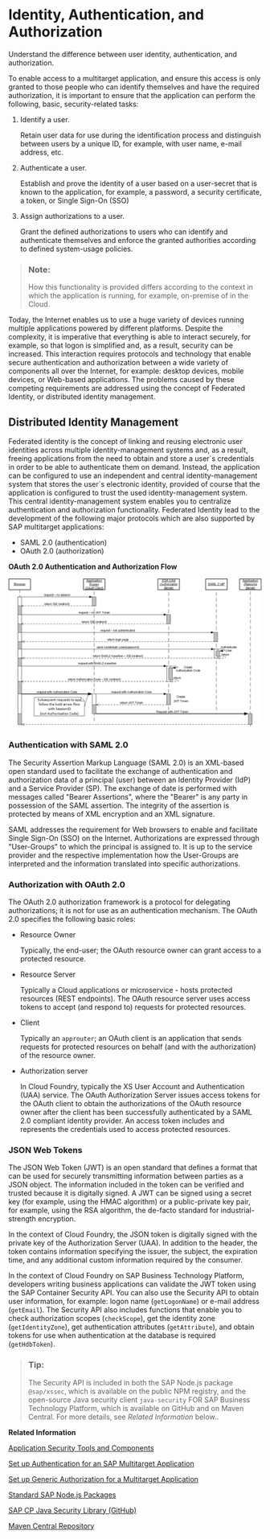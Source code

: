 <!-- loiobcf95f78ce254b42bbe1efc4d29c0f24 -->

# Identity, Authentication, and Authorization

Understand the difference between user identity, authentication, and authorization.

To enable access to a multitarget application, and ensure this access is only granted to those people who can identify themselves and have the required authorization, it is important to ensure that the application can perform the following, basic, security-related tasks:

1.  Identify a user.

    Retain user data for use during the identification process and distinguish between users by a unique ID, for example, with user name, e-mail address, etc.

2.  Authenticate a user.

    Establish and prove the identity of a user based on a user-secret that is known to the application, for example, a password, a security certificate, a token, or Single Sign-On \(SSO\)

3.  Assign authorizations to a user.

    Grant the defined authorizations to users who can identify and authenticate themselves and enforce the granted authorities according to defined system-usage policies.


> ### Note:  
> How this functionality is provided differs according to the context in which the application is running, for example, on-premise of in the Cloud.

Today, the Internet enables us to use a huge variety of devices running multiple applications powered by different platforms. Despite the complexity, it is imperative that everything is able to interact securely, for example, so that logon is simplified and, as a result, security can be increased. This interaction requires protocols and technology that enable secure authentication and authorization between a wide variety of components all over the Internet, for example: desktop devices, mobile devices, or Web-based applications. The problems caused by these competing requirements are addressed using the concept of Federated Identity, or distributed identity management.



<a name="loiobcf95f78ce254b42bbe1efc4d29c0f24__section_vhw_2k2_jbb"/>

## Distributed Identity Management

Federated identity is the concept of linking and reusing electronic user identities across multiple identity-management systems and, as a result, freeing applications from the need to obtain and store a user´s credentials in order to be able to authenticate them on demand. Instead, the application can be configured to use an independent and central identity-management system that stores the user´s electronic identity, provided of course that the application is configured to trust the used identity-management system. This central identity-management system enables you to centralize authentication and authorization functionality. Federated Identity lead to the development of the following major protocols which are also supported by SAP multitarget applications:

-   SAML 2.0 \(authentication\)
-   OAuth 2.0 \(authorization\)

  
  
**OAuth 2.0 Authentication and Authorization Flow**

![OAuth2 authentication and authorization flow in SAP multitarget apps](images/XSA_Security_OAuth2_Flow_d8027d2.png "OAuth 2.0 Authentication and Authorization Flow")



### Authentication with SAML 2.0

The Security Assertion Markup Language \(SAML 2.0\) is an XML-based open standard used to facilitate the exchange of authentication and authorization data of a principal \(user\) between an Identity Provider \(IdP\) and a Service Provider \(SP\). The exchange of date is performed with messages called "Bearer Assertions", where the "Bearer" is any party in possession of the SAML assertion. The integrity of the assertion is protected by means of XML encryption and an XML signature.

SAML addresses the requirement for Web browsers to enable and facilitate Single Sign-On \(SSO\) on the Internet. Authorizations are expressed through "User-Groups" to which the principal is assigned to. It is up to the service provider and the respective implementation how the User-Groups are interpreted and the information translated into specific authorizations.



### Authorization with OAuth 2.0

The OAuth 2.0 authorization framework is a protocol for delegating authorizations; it is not for use as an authentication mechanism. The OAuth 2.0 specifies the following basic roles:

-   Resource Owner 

    Typically, the end-user; the OAuth resource owner can grant access to a protected resource.

-   Resource Server

    Typically a Cloud applications or microservice - hosts protected resources \(REST endpoints\). The OAuth resource server uses access tokens to accept \(and respond to\) requests for protected resources.

-   Client

    Typically an `approuter`; an OAuth client is an application that sends requests for protected resources on behalf \(and with the authorization\) of the resource owner.

-   Authorization server

    In Cloud Foundry, typically the XS User Account and Authentication \(UAA\) service. The OAuth Authorization Server issues access tokens for the OAuth client to obtain the authorizations of the OAuth resource owner after the client has been successfully authenticated by a SAML 2.0 compliant identity provider. An access token includes and represents the credentials used to access protected resources.




### JSON Web Tokens

The JSON Web Token \(JWT\) is an open standard that defines a format that can be used for securely transmitting information between parties as a JSON object. The information included in the token can be verified and trusted because it is digitally signed. A JWT can be signed using a secret key \(for example, using the HMAC algorithm\) or a public-private key pair, for example, using the RSA algorithm, the de-facto standard for industrial-strength encryption.

In the context of Cloud Foundry, the JSON token is digitally signed with the private key of the Authorization Server \(UAA\). In addition to the header, the token contains information specifying the issuer, the subject, the expiration time, and any additional custom information required by the consumer.

In the context of Cloud Foundry on SAP Business Technology Platform, developers writing business applications can validate the JWT token using the SAP Container Security API. You can also use the Security API to obtain user information, for example: logon name \(`getLogonName`\) or e-mail address \(`getEmail`\). The Security API also includes functions that enable you to check authorization scopes \(`checkScope`\), get the identity zone \(`getIdentityZone`\), get authentication attributes \(`getAttribute`\), and obtain tokens for use when authentication at the database is required \(`getHdbToken`\).

> ### Tip:  
> The Security API is included in both the SAP Node.js package `@sap/xssec`, which is available on the public NPM registry, and the open-source Java security client `java-security` FOR SAP Business Technology Platform, which is available on GitHub and on Maven Central. For more details, see *Related Information* below..

**Related Information**  


[Application Security Tools and Components](application-security-tools-and-components-a004e4f.md "Setting up security for multitarget applications involves multiple tasks and multiple tools and components.")

[Set up Authentication for an SAP Multitarget Application](set-up-authentication-for-an-sap-multitarget-application-21a9831.md "Define the authentication model for your multitarget application.")

[Set up Generic Authorization for a Multitarget Application](set-up-generic-authorization-for-a-multitarget-application-c8c578e.md "Define an authorization model for your multitarget application and configure generic authorization for any application end point (route path).")

[Standard SAP Node.js Packages](../060-HANA-Cloud-DB-Dev-App-Code/standard-sap-node-js-packages-5451327.md "A collection of Node.js packages developed by SAP is provided to help you develop Node.js applications for Cloud Foundry and SAP HANA Cloud.")

[SAP CP Java Security Library \(GitHub\)](https://github.com/SAP/cloud-security-xsuaa-integration/tree/master/java-security#configuration)

[Maven Central Repository](https://mvnrepository.com/search?q=SAP&d=com.sap)

